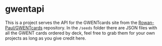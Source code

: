 # gwentapi

This is a project serves the API for the GWENTcards site from the [Rowan-Paul/GWENTcards](https://github.com/Rowan-Paul/GWENTcards) repository. In the `/seeds` folder there are JSON files with all the GWENT cards ordered by deck, feel free to grab them for your own projects as long as you give credit here.
